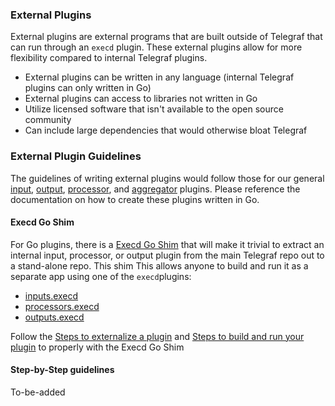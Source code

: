 ### External Plugins

External plugins are external programs that are built outside of Telegraf that
can run through an `execd` plugin. These external plugins allow for more flexibility
compared to internal Telegraf plugins.  

- External plugins can be written in any language (internal Telegraf plugins can only written in Go)
- External plugins can access to libraries not written in Go
- Utilize licensed software that isn't available to the open source community
- Can include large dependencies that would otherwise bloat Telegraf

### External Plugin Guidelines
The guidelines of writing external plugins would follow those for our general [input](docs/INPUTS.md), 
[output](docs/OUTPUTS.md), [processor](docs/PROCESSORS.md), and [aggregator](docs/AGGREGATOR.md) plugins. 
Please reference the documentation on how to create these plugins written in Go.


#### Execd Go Shim
For Go plugins, there is a [Execd Go Shim](plugins/common/shim) that will make it trivial to extract an internal input, processor, or output plugin from the main Telegraf repo out to a stand-alone repo.  This shim This allows anyone to build and run it as a separate app using one of the `execd`plugins:
- [inputs.execd](/plugins/inputs/execd)
- [processors.execd](/plugins/processors/execd)
- [outputs.execd](/plugins/outputs/execd)

Follow the [Steps to externalize a plugin](plugins/common/shim#steps-to-externalize-a-plugin) and [Steps to build and run your plugin](plugins/common/shim#steps-to-build-and-run-your-plugin) to properly with the Execd Go Shim

#### Step-by-Step guidelines
To-be-added




